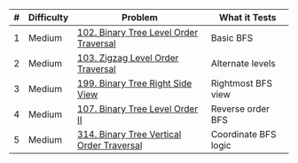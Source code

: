 | # | Difficulty | Problem                                                                                                          | What it Tests        |
|---|------------|------------------------------------------------------------------------------------------------------------------|----------------------|
| 1 | Medium       | [102. Binary Tree Level Order Traversal](https://leetcode.com/problems/binary-tree-level-order-traversal/)       | Basic BFS            |
| 2 | Medium     | [103. Zigzag Level Order Traversal](https://leetcode.com/problems/binary-tree-zigzag-level-order-traversal/)     | Alternate levels     |
| 3 | Medium     | [199. Binary Tree Right Side View](https://leetcode.com/problems/binary-tree-right-side-view/)                   | Rightmost BFS view   |
| 4 | Medium     | [107. Binary Tree Level Order II](https://leetcode.com/problems/binary-tree-level-order-traversal-ii/)           | Reverse order BFS    |
| 5 | Medium     | [314. Binary Tree Vertical Order Traversal](https://leetcode.com/problems/binary-tree-vertical-order-traversal/) | Coordinate BFS logic |
